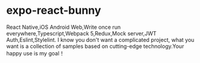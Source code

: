 # expo-react-bunny
React Native,iOS Android Web,Write once run everywhere,Typescript,Webpack 5,Redux,Mock server,JWT Auth,Eslint,Stylelint.  I know you don't want a complicated project, what you want is a collection of samples based on cutting-edge technology.Your happy use is my goal！
